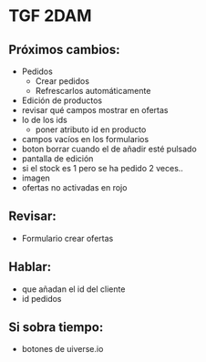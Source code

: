 # TGF 2DAM  
## Próximos cambios:  
- Pedidos
  - Crear pedidos
  - Refrescarlos automáticamente
- Edición de productos
- revisar qué campos mostrar en ofertas
- lo de los ids
  - poner atributo id en producto
- campos vacíos en los formularios
- boton borrar cuando el de añadir esté pulsado
- pantalla de edición
- si el stock es 1 pero se ha pedido 2 veces..
- imagen
- ofertas no activadas en rojo
 
## Revisar:  
- Formulario crear ofertas

## Hablar:  
- que añadan el id del cliente
- id pedidos

## Si sobra tiempo:
- botones de uiverse.io